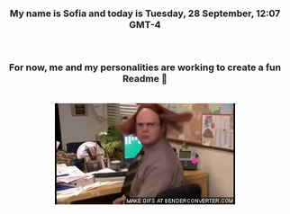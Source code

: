 


<div align="center">
<h3 >My name is Sofia and today is Tuesday, 28 September, 12:07 GMT-4</h3><br>
<h3 >For now, me and my personalities are working to create a fun Readme 👋
</h3><br>
<img src='img/dwight.gif' alt='working...'/>
</div>
